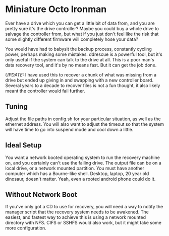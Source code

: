 # Miniature Octo Ironman

Ever have a drive which you can get a little bit of data from, and you are pretty sure it's the drive controller? Maybe you could buy a whole drive to salvage the controller from, but what if you just don't feel like the risk that some slightly different firmware will completely hose your data?

You would have had to babysit the backup process, constantly cycling power, perhaps making some mistakes. ddrescue is a powerful tool, but it's only useful if the system can talk to the drive at all. This is a poor man's data recovery tool, and it's by no means fast. But it can get the job done.

*UPDATE:* I have used this to recover a chunk of what was missing from a drive but ended up giving in and swapping with a new controller board. Several years to a decade to recover files is not a fun thought, it also likely meant the controller would fail further.

## Tuning
Adjust the file paths in config.sh for your particular situation, as well as the ethernet address. You will also want to adjust the timeout so that the system will have time to go into suspend mode and cool down a little.

## Ideal Setup
You want a network booted operating system to run the recovery machine on, and you certainly can't use the failing drive. The output file can be on a local drive, or a network mounted partition. You must have another computer which has a Bourne-like shell. Desktop, laptop, 20 year old dinosaur, doesn't matter. Yeah, even a rooted android phone could do it.

## Without Network Boot
If you've only got a CD to use for recovery, you will need a way to notify the manager script that the recovery system needs to be awakened. The easiest, and fastest way to achieve this is using a network mounted directory with NFS. CIFS or SSHFS would also work, but it might take some more configuration.
